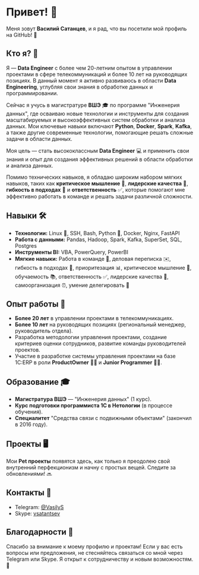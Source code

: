 # Привет! 👋

Меня зовут **Василий Сатанцев**, и я рад, что вы посетили мой профиль на GitHub! 🚀

## Кто я? 🤖

Я — **Data Engineer** с более чем 20-летним опытом в управлении проектами в сфере телекоммуникаций и более 10 лет на руководящих позициях. В данный момент я активно развиваюсь в области **Data Engineering**, углубляя свои знания в обработке данных и программировании.

Сейчас я учусь в магистратуре **ВШЭ** 🎓 по программе "Инженерия данных", где осваиваю новые технологии и инструменты для создания масштабируемых и высокоэффективных систем обработки и анализа данных. Мои ключевые навыки включают **Python**, **Docker**, **Spark**, **Kafka**, а также другие современные технологии, помогающие решать сложные задачи в области данных.

Моя цель — стать высококлассным **Data Engineer** 💻 и применить свои знания и опыт для создания эффективных решений в области обработки и анализа данных.

Помимо технических навыков, я обладаю широким набором мягких навыков, таких как **критическое мышление** 🧠, **лидерские качества** 🏅, **гибкость в подходах** 🔄 и **ответственность** ✅, которые помогают мне эффективно работать в команде и решать задачи различной сложности.

## Навыки 🛠️

- **Технологии:** Linux 🐧, SSH, Bash, Python 🐍, Docker, Nginx, FastAPI
- **Работа с данными:** Pandas, Hadoop, Spark, Kafka, SuperSet, SQL, Postgres
- **Инструменты BI:** VBA, PowerQuery, PowerBI
- **Мягкие навыки:** Работа в команде 🤝, деловая переписка ✉️, гибкость в подходах 🔄, приоритезация 📊, критическое мышление 🧠, обучаемость 📚, ответственность ✅, лидерские качества 🏅, самоорганизация ⏰, умение делегировать 🤖

## Опыт работы 💼

- **Более 20 лет** в управлении проектами в телекоммуникациях.
- **Более 10 лет** на руководящих позициях (региональный менеджер, руководитель отдела).
- Разработка методологии управления проектами, создание критериев оценки сотрудников, развитие команды руководителей проектов.
- Участие в разработке системы управления проектами на базе 1С:ERP в роли **ProductOwner** 🧑‍💻 и **Junior Programmer** 👨‍💻.

## Образование 🎓

- **Магистратура ВШЭ** — "Инженерия данных" (1 курс).
- **Курс подготовки программиста 1С в Нетологии** (в процессе обучения).
- **Специалитет** "Средства связи с подвижными объектами" (закончил в 2016 году).

## Проекты 🖥️

Мои **Pet проекты** появятся здесь, как только я преодолею свой внутренний перфекционизм и начну с простых вещей. Следите за обновлениями! 🔜

## Контакты 📱

- Telegram: [@VasilyS](https://t.me/VasilyS)
- Skype: [vsatantsev](skype:vsatantsev)

## Благодарности 🙏

Спасибо за внимание к моему профилю и проектам! Если у вас есть вопросы или предложения, не стесняйтесь связаться со мной через Telegram или Skype. Я открыт к сотрудничеству и новым возможностям. 🤝
